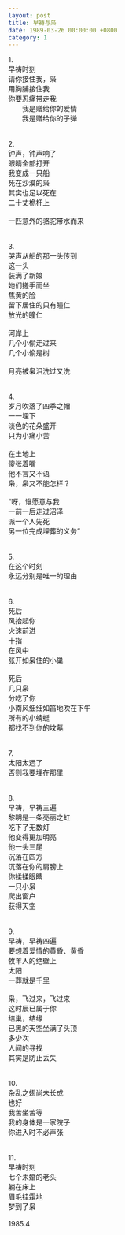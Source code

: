 ```yaml
---
layout: post
title: 早祷与枭
date: 1989-03-26 00:00:00 +0800
category: 1
---
```


1.<br>
早祷时刻<br>
请你接住我，枭<br>
用胸脯接住我<br>
你要忍痛带走我<br>
　　我是赠给你的爱情<br>
　　我是赠给你的子弹<br>
<br>
<br>
2.<br>
钟声，钟声响了<br>
眼睛全部打开<br>
我变成一只船<br>
死在沙漠的枭<br>
其实也足以死在<br>
二十丈桅杆上<br>
<br>
一匹意外的骆驼带水而来<br>
<br>
<br>
3.<br>
哭声从船的那一头传到<br>
这一头<br>
装满了新娘<br>
她们搓手而坐<br>
焦黄的脸<br>
留下居住的只有瞳仁<br>
放光的瞳仁<br>
<br>
河岸上<br>
几个小偷走过来<br>
几个小偷是树<br>
<br>
月亮被枭泪洗过又洗<br>
<br>
<br>
4.<br>
岁月吹落了四季之帽<br>
一一埋下<br>
淡色的花朵盛开<br>
只为小痛小苦<br>
<br>
在土地上<br>
傻张着嘴<br>
他不言又不语<br>
枭，枭又不能怎样？<br>
<br>
“呀，谁愿意与我<br>
一前一后走过沼泽<br>
派一个人先死<br>
另一位完成埋葬的义务”<br>
<br>
<br>
5.<br>
在这个时刻<br>
永远分别是唯一的理由<br>
<br>
<br>
6.<br>
死后<br>
风抬起你<br>
火速前进<br>
十指<br>
在风中<br>
张开如枭住的小巢<br>
<br>
死后<br>
几只枭<br>
分吃了你<br>
小南风细细如笛地吹在下午<br>
所有的小蜻蜓<br>
都找不到你的坟墓<br>
<br>
<br>
7.<br>
太阳太远了<br>
否则我要埋在那里<br>
<br>
<br>
8.<br>
早祷，早祷三遍<br>
黎明是一条亮丽之虹<br>
吃下了无数灯<br>
他变得更加明亮<br>
他一头三尾<br>
沉落在四方<br>
沉落在你的肩膀上<br>
你揉揉眼睛<br>
一只小枭<br>
爬出窗户<br>
获得天空<br>
<br>
<br>
9.<br>
早祷，早祷四遍<br>
要想着爱情的黄昏、黄昏<br>
牧羊人的绝壁上<br>
太阳<br>
一葬就是千里<br>
<br>
枭，飞过来，飞过来<br>
这时辰已属于你<br>
结巢，结缘<br>
已黑的天空坐满了头顶<br>
多少次<br>
人间的寻找<br>
其实是防止丢失<br>
<br>
<br>
10.<br>
杂乱之翅尚未长成<br>
也好<br>
我苦坐苦等<br>
我的身体是一家院子<br>
你进入时不必声张<br>
<br>
<br>
11.<br>
早祷时刻<br>
七个未婚的老头<br>
躺在床上<br>
眉毛挂霜地<br>
梦到了枭<br>
<br>
1985.4